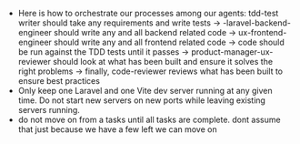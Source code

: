 - Here is how to orchestrate our processes among our agents: tdd-test writer should take any requirements and write tests -> -laravel-backend-engineer should write any and all backend related code -> ux-frontend-engineer should write any and all frontend related code -> code should be run against the TDD tests until it passes -> product-manager-ux-reviewer should look at what has been built and ensure it solves the right problems -> finally, code-reviewer reviews what has been built to ensure best practices
- Only keep one Laravel and one Vite dev server running at any given time. Do not start new servers on new ports while leaving existing servers running.
- do not move on from a tasks until all tasks are complete. dont assume that just because we have a few left we can move on
